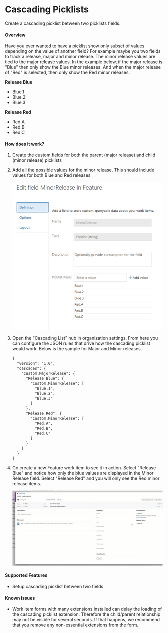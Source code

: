 # Cascading Picklists

Create a cascading picklist between two picklists fields.

#### Overview

Have you ever wanted to have a picklist show only subset of values depending on the value of another field? For example maybe you two fields to track a release, major and minor release. The minor release values are tied to the major release values. In the example below, if the major release is "Blue" then only show the Blue minor releases. And when the major release of "Red" is selected, then only show the Red minor releases.

**Release Blue**

- Blue.1
- Blue.2
- Blue.3

**Release Red**

- Red.A
- Red.B
- Red.C

#### How does it work?

1. Create the custom fields for both the parent (major release) and child (minor release) picklists
2. Add all the possible values for the minor release. This should include values for both Blue and Red releases

   ![minor release picklist](images/picklist-child.png 'Configure Picklist')

3. Open the "Cascading List" hub in organization settings. From here you can configure the JSON rules that drive how the cascading picklist would work. Below is the sample for Major and Minor releases.

   ```
   {
     "version": "1.0",
     "cascades": {
       "Custom.MajorRelease": {
         "Release Blue": {
           "Custom.MinorRelease": [
             "Blue.1",
             "Blue.2",
             "Blue.3"
           ]
         },
         "Release Red": {
           "Custom.MinorRelease": [
             "Red.A",
             "Red.B",
             "Red.C"
           ]
         }
       }
     }
   }
   ```

4. Go create a new Feature work item to see it in action. Select "Release Blue" and notice how only the blue values are displayed in the Minor Release field. Select "Release Red" and you will only see the Red minor release items.

   ![picklist demo](images/picklist-demo.gif 'picklist demo')

#### Supported Features

- Setup cascading picklist between two fields

#### Known issues

- Work item forms with many extensions installed can delay the loading of the cascading picklist extension. Therefore the child/parent relationship may not be visible for several seconds. If that happens, we recommend that you remove any non-essential extensions from the form.
